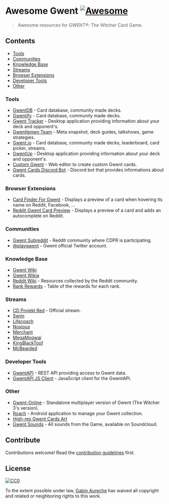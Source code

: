# Awesome Gwent [![Awesome](https://cdn.rawgit.com/sindresorhus/awesome/d7305f38d29fed78fa85652e3a63e154dd8e8829/media/badge.svg)](https://github.com/sindresorhus/awesome)

> Awesome resources for GWENT®: The Witcher Card Game.

## Contents

- [Tools](#tools)
- [Communities](#communities)
- [Knowledge Base](#knowledge-base)
- [Streams](#streams)
- [Browser Extensions](#browser-extensions)
- [Developer Tools](#developer-tools)
- [Other](#other)

### Tools

- [GwentDB](http://www.gwentdb.com/) - Card database, community made decks.
- [Gwentify](http://gwentify.com/) - Card database, community made decks.
- [Gwent Tracker](http://www.gwent-tracker.com/) - Desktop application providing information about your deck and opponent's.
- [Gwentlemen Team](http://gwentlemen.com.s3-website.eu-central-1.amazonaws.com/) - Meta snapshot, deck guides, talkshows, game strategies.
- [Gwent.io](https://gwent.io/) - Card database, community made decks, leaderboard, card picker, streams.
- [GwentUp](https://gwentup.com/) - Desktop application providing information about your deck and opponent's.
- [Custom Gwent](http://custom-gwent.com/) - Web editor to create custom Gwent cards.
- [Gwent Cards Discord Bot](https://pabloszx.github.io/Gwent-Cards/) - Discord bot that provides informations about cards.

### Browser Extensions

- [Card Finder For Gwent](https://chrome.google.com/webstore/detail/card-finder-for-gwent/pcfcjeaijiegidanbjbjabnolcibkmkh) - Displays a preview of a card when hovering its name on Reddit, Facebook, ...
- [Reddit Gwent Card Preview](https://chrome.google.com/webstore/detail/reddit-gwent-card-preview/bifbkjnkpbkfaecopllpagfmdpjbnfkh) - Displays a preview of a card and adds an autocomplete on Reddit.

### Communities

- [Gwent Subreddit](https://www.reddit.com/r/gwent/) - Reddit community where CDPR is participating.
- [@playgwent](https://twitter.com/playgwent) - Gwent official Twitter account.

### Knowledge Base

- [Gwent Wiki](http://gwent.gamepedia.com/Gwent_Wiki)
- [Gwent Wikia](http://gwent.wikia.com/wiki/Gwent_Wikia)
- [Reddit Wiki](https://www.reddit.com/r/gwent/wiki/index) - Resources collected by the Reddit community.
- [Rank Rewards](https://www.reddit.com/r/gwent/comments/6gnsh3/levelranked_reward_tables/) - Table of the rewards for each rank.

### Streams

- [CD Projekt Red](https://www.twitch.tv/cdprojektred) - Official stream.
- [Swim](https://www.twitch.tv/swimstrim)
- [Lifecoach](https://www.twitch.tv/lifecoach1981)
- [Noxious](https://www.twitch.tv/noxious_gg)
- [Merchant](https://www.twitch.tv/rsmerchant)
- [MegaMogwai](https://www.twitch.tv/megam0gwai)
- [KingBlackToof](https://www.twitch.tv/kingblacktoof)
- [McBearded](https://www.twitch.tv/mcbearded)

### Developer Tools

- [GwentAPI](https://gwentapi.com/) - REST API providing access to Gwent data.
- [GwentAPI JS Client](https://github.com/zhouzi/gwent-api-client) - JavaScript client for the GwentAPI.

### Other

- [Gwent-Online](https://github.com/exane/not-gwent-online) - Standalone multiplayer version of Gwent (The Witcher 3's version).
- [Roach](https://github.com/jamieadkins95/Roach) - Android application to manage your Gwent collection.
- [High-res Gwent Cards Art](https://www.reddit.com/r/gwent/comments/5se5jl/digital_art_collection_of_highres_gwent_cards_art/)
- [Gwent Sounds](https://soundcloud.com/gwentsounds/sets) - All sounds from the Game, available on Soundcloud.

## Contribute

Contributions welcome! Read the [contribution guidelines](contributing.md) first.

## License

[![CC0](http://mirrors.creativecommons.org/presskit/buttons/88x31/svg/cc-zero.svg)](https://creativecommons.org/publicdomain/zero/1.0/)

To the extent possible under law, [Gabin Aureche](https://gabinaureche.com) has waived all copyright and related or neighboring rights to this work.
